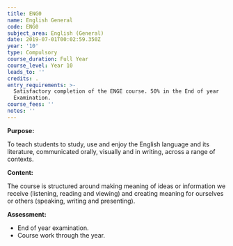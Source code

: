 ```yaml
---
title: ENG0
name: English General
code: ENG0
subject_area: English (General)
date: 2019-07-01T00:02:59.350Z
year: '10'
type: Compulsory
course_duration: Full Year
course_level: Year 10
leads_to: ''
credits: .
entry_requirements: >-
  Satisfactory completion of the ENGE course. 50% in the End of year
  Examination.
course_fees: ''
notes: ''
---
```

**Purpose:**

To teach students to study, use and enjoy the English language and its literature, communicated orally, visually and in writing, across a range of contexts.

**Content:**

The course is structured around making meaning of ideas or information we receive (listening, reading and viewing) and creating meaning for ourselves or others (speaking, writing and presenting).

**Assessment:**

* End of year examination. 
* Course work through the year.
